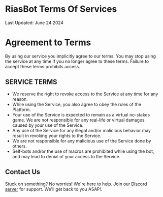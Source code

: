 # RiasBot Terms Of Services
Last Updated: June 24 2024

# Agreement to Terms
By using our service you implicitly agree to our terms. You may stop using the service at any time if you no longer agree to these terms. Failure to accept these terms prohibits access.

## SERVICE TERMS
 - We reserve the right to revoke access to the Service at any time for any reason.
 - While using the Service, you also agree to obey the rules of the Platform.
 - Your use of the Service is expected to remain as a virtual no-stakes game. We are not responsible for any real-life or virtual damages caused by your use of the Service.
 - Any use of the Service for any illegal and/or malicious behavior may result in revoking your rights to the Service.
 - We are not responsible for any malicious use of the Service done by others.
 - Self-bots and/or the use of macros are prohibited while using the bot, and may lead to denial of your access to the Service.
## Contact Us
Stuck on something? No worries! We're here to help. Join our [Discord server]( https://discord.gg/2YUEyJ6sPC ) for support. We'll get back to you ASAP!.
